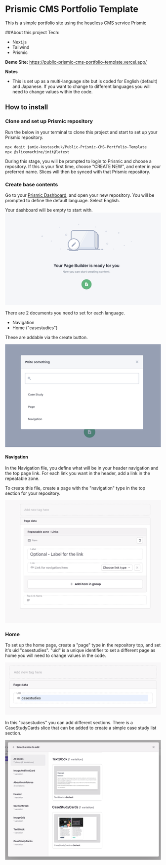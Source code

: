 # Prismic CMS Portfolio Template
This is a simple portfolio site using the headless CMS service Prismic

##About this project
Tech:
- Next.js
- Tailwind
- Prismic

**Demo Site:**
https://public-prismic-cms-portfolio-template.vercel.app/

**Notes**
- This is set up as a multi-language site but is coded for English (default) and Japanese.  If you want to change to different languages you will need to change values within the code.



## How to install

### Clone and set up Prismic repository
Run the below in your terminal to clone this project and start to set up your Prismic repository. 

```
npx degit jamie-kostaschuk/Public-Prismic-CMS-Portfolio-Template
npx @slicemachine/init@latest
```

During this stage, you will be prompted to login to Prismic and choose a repository. 
If this is your first time, choose "CREATE NEW", and enter in your preferred name. 
Slices will then be synced with that Prismic repository. 


### Create base contents
Go to your [Prismic Dashboard](https://prismic.io/dashboard), and open your new repository. 
You will be prompted to define the default language. Select English. 

Your dashboard will be empty to start with.
![Image of empty repository dashboard](/assets/images/dashboard1.png)


  

 
There are 2 documents you need to set for each language. 
- Navigation
- Home ("casestudies")

These are addable via the create button. 

![Image of page types](/assets/images/page-addition-menu.png)

 
 
 
#### Navigation
In the Navigation file, you define what will be in your header navigation and the top page link.
For each link you want in the header, add a link in the repeatable zone. 

To create this file, create a page with the "navigation" type in the top section for your repository. 

![Image of navigation setting page](/assets/images/navigation-settings.png)




### Home
To set up the home page, create a "page" type in the repository top, and set it's uid "casestudies". 
"uid" is a unique identifier to set a different page as home you will need to change values in the code. 


![Image of uid setting](/assets/images/uid-setting.png)

 
 
 
In this "casestudies" you can add different sections. There is a CaseStudyCards slice that can be added to create a simple case study list section. 

![Image of slice selection](/assets/images/casestudy-slice.png)



